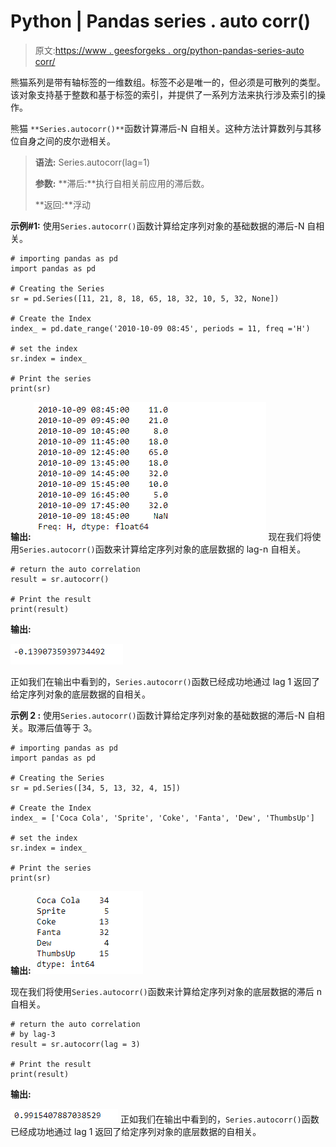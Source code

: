 # Python | Pandas series . auto corr()

> 原文:[https://www . geesforgeks . org/python-pandas-series-auto corr/](https://www.geeksforgeeks.org/python-pandas-series-autocorr/)

熊猫系列是带有轴标签的一维数组。标签不必是唯一的，但必须是可散列的类型。该对象支持基于整数和基于标签的索引，并提供了一系列方法来执行涉及索引的操作。

熊猫 `**Series.autocorr()**`函数计算滞后-N 自相关。这种方法计算数列与其移位自身之间的皮尔逊相关。

> **语法:** Series.autocorr(lag=1)
> 
> **参数:**
> **滞后:**执行自相关前应用的滞后数。
> 
> **返回:**浮动

**示例#1:** 使用`Series.autocorr()`函数计算给定序列对象的基础数据的滞后-N 自相关。

```
# importing pandas as pd
import pandas as pd

# Creating the Series
sr = pd.Series([11, 21, 8, 18, 65, 18, 32, 10, 5, 32, None])

# Create the Index
index_ = pd.date_range('2010-10-09 08:45', periods = 11, freq ='H')

# set the index
sr.index = index_

# Print the series
print(sr)
```

**输出:**
![](img/9f979e7f2c34fcbcb85b4ceaa1228411.png)
现在我们将使用`Series.autocorr()`函数来计算给定序列对象的底层数据的 lag-n 自相关。

```
# return the auto correlation
result = sr.autocorr()

# Print the result
print(result)
```

**输出:**

![](img/5b593c491ede9a08cdea2b6dde9bdce4.png)

正如我们在输出中看到的，`Series.autocorr()`函数已经成功地通过 lag 1 返回了给定序列对象的底层数据的自相关。

**示例 2 :** 使用`Series.autocorr()`函数计算给定序列对象的基础数据的滞后-N 自相关。取滞后值等于 3。

```
# importing pandas as pd
import pandas as pd

# Creating the Series
sr = pd.Series([34, 5, 13, 32, 4, 15])

# Create the Index
index_ = ['Coca Cola', 'Sprite', 'Coke', 'Fanta', 'Dew', 'ThumbsUp']

# set the index
sr.index = index_

# Print the series
print(sr)
```

**输出:**
![](img/a3ad90b6909242559bacd84ccb8987cb.png)

现在我们将使用`Series.autocorr()`函数来计算给定序列对象的底层数据的滞后 n 自相关。

```
# return the auto correlation
# by lag-3
result = sr.autocorr(lag = 3)

# Print the result
print(result)
```

**输出:**

![](img/9d070de0bd27cd534f35aa309f7fbf23.png)
正如我们在输出中看到的，`Series.autocorr()`函数已经成功地通过 lag 1 返回了给定序列对象的底层数据的自相关。